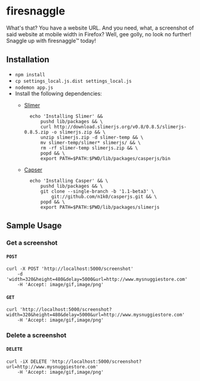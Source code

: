 # firesnaggle

What's that? You have a website URL. And you need, what, a screenshot of said
website at mobile width in Firefox? Well, gee golly, no look no further!
Snaggle up with firesnaggle™ today!


## Installation

* `npm install`
* `cp settings_local.js.dist settings_local.js`
* `nodemon app.js`
* Install the following dependencies:
    * [Slimer](http://slimerjs.org/)

            echo 'Installing Slimer' &&
                pushd lib/packages && \
                curl http://download.slimerjs.org/v0.8/0.8.5/slimerjs-0.8.5.zip -o slimerjs.zip && \
                unzip slimerjs.zip -d slimer-temp && \
                mv slimer-temp/slimer* slimerjs/ && \
                rm -rf slimer-temp slimerjs.zip && \
                popd && \
                export PATH=$PATH:$PWD/lib/packages/casperjs/bin

    * [Capser](http://casperjs.org/)

            echo 'Installing Casper' && \
                pushd lib/packages && \
                git clone --single-branch -b '1.1-beta3' \
                    git://github.com/n1k0/casperjs.git && \
                popd && \
                export PATH=$PATH:$PWD/lib/packages/slimerjs

## Sample Usage

### Get a screenshot

#### `POST`

    curl -X POST 'http://localhost:5000/screenshot'
        -d 'width=320&height=480&delay=5000&url=http://www.mysnuggiestore.com'
        -H 'Accept: image/gif,image/png'

#### `GET`

    curl 'http://localhost:5000/screenshot?width=320&height=480&delay=5000&url=http://www.mysnuggiestore.com'
        -H 'Accept: image/gif,image/png'

### Delete a screenshot

#### `DELETE`

    curl -iX DELETE 'http://localhost:5000/screenshot?url=http://www.mysnuggiestore.com'
        -H 'Accept: image/gif,image/png'
